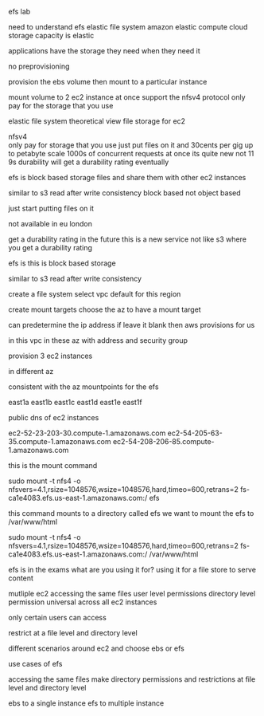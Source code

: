 efs lab 

need to understand efs 
elastic file system 
amazon elastic compute cloud 
storage capacity is elastic 

applications have the storage they need when they need it 

no preprovisioning 

provision the ebs volume 
then mount to a particular instance 

mount volume to 2 ec2 instance at once 
support the nfsv4 protocol 
only pay for the storage that you use 

elastic file system
theoretical view 
file storage for ec2 

   nfsv4  
only pay for storage that you use 
just put files on it and 30cents per gig 
up to petabyte scale 
1000s of concurrent requests at once 
its quite new 
    not 11 9s durability 
    will get a durability rating eventually

efs is block based storage 
    files and share them with other ec2 instances 

similar to s3 
    read after write consistency 
    block based not object based 

just start putting files on it 

not available in eu london 

get a durability rating 
in the future 
this is a new service 
not like s3 where you get a durability rating 

efs is 
this is block based storage 

similar to s3 read after write consistency 

create  a file system 
select vpc default for this region 

create mount targets 
choose the az to have a mount target 

can predetermine the ip address 
if leave it blank then aws provisions for us 

in this vpc in these az 
with address and security group 

provision 3 ec2 instances 

in different az

consistent with the az mountpoints for the efs 

east1a
east1b
east1c
east1d
east1e
east1f

public dns of ec2 instances 

ec2-52-23-203-30.compute-1.amazonaws.com
ec2-54-205-63-35.compute-1.amazonaws.com
ec2-54-208-206-85.compute-1.amazonaws.com

this is the mount command 

sudo mount -t nfs4 -o nfsvers=4.1,rsize=1048576,wsize=1048576,hard,timeo=600,retrans=2 fs-ca1e4083.efs.us-east-1.amazonaws.com:/ efs

this command mounts to a directory called efs 
we want to mount the efs to 
/var/www/html

sudo mount -t nfs4 -o nfsvers=4.1,rsize=1048576,wsize=1048576,hard,timeo=600,retrans=2 fs-ca1e4083.efs.us-east-1.amazonaws.com:/ /var/www/html

efs is in the exams 
what are you using it for? 
using it for a file store to serve content 

mutliple ec2 accessing the same files 
user level permissions 
directory level permission 
universal across all ec2 instances 

only certain users can access 

restrict at a file level and directory level 

different scenarios around ec2 
and choose ebs or efs 

use cases of efs 

accessing the same files
make directory permissions and restrictions 
    at file level and directory level 

ebs to a single instance 
efs to multiple instance
